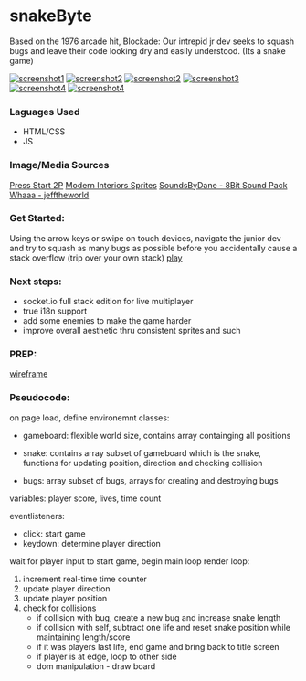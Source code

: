 # snakeByte
 Based on the 1976 arcade hit, Blockade:  Our intrepid jr dev seeks to squash bugs and leave their code looking dry and easily understood.  (Its a snake game)

[![screenshot1](https://i.imgur.com/Dow7qRkm.png)](https://imgur.com/Dow7qRk)
[![screenshot2](https://i.imgur.com/NvlDdocm.png)](https://imgur.com/NvlDdoc)
[![screenshot2](https://i.imgur.com/FqKdt7am.png)](https://imgur.com/FqKdt7a)
[![screenshot3](https://i.imgur.com/R7rdzjum.png)](https://imgur.com/R7rdzju)
[![screenshot4](https://i.imgur.com/ceJV5oFm.png)](https://imgur.com/ceJV5oF)
[![screenshot4](https://i.imgur.com/RgoxaoFm.png)](https://imgur.com/RgoxaoF)

  

### Laguages Used
  
- HTML/CSS
- JS
### Image/Media Sources
[Press Start 2P](https://fonts.google.com/specimen/Press+Start+2P)
[Modern Interiors Sprites](https://limezu.itch.io/moderninteriorslimeZu)
[SoundsByDane - 8Bit Sound Pack](https://soundsbydane.itch.io/8-bit-sound-pack)
[Whaaa - jefftheworld](https://jefftheworld.com)

### Get Started:

Using the arrow keys or swipe on touch devices, navigate the junior dev and try to squash as many bugs as possible before you accidentally cause a stack overflow (trip over your own stack)
[play](https://th3dougler.github.io/snakeByte/)

### Next  steps:

- socket.io full stack edition for live multiplayer
- true i18n support
- add some enemies to make the game harder
- improve overall aesthetic thru consistent sprites and such


### PREP:

[wireframe](https://www.figma.com/file/1jR9NQOWTfbudiV0tCipDa/Untitled?node-id=0%3A1)

### Pseudocode:
on page load, define environemnt
classes:
* gameboard: flexible world size, contains array containging all positions
    
* snake: contains array subset of gameboard which is the snake, functions for updating position, direction and checking collision      
    
* bugs: array subset of bugs, arrays for creating and destroying bugs
    
variables: player score, lives, time count

eventlisteners:
 * click: start game
 * keydown: determine player direction
    
wait for player input to start game, begin main loop
render loop:
 1) increment real-time time counter
 2) update player direction
 3) update player position
 4) check for collisions
    * if collision with bug, create a new bug and increase snake length
    * if collision with self, subtract one life and reset snake position             while maintaining length/score
    * if it was players last life, end game and bring back to title screen
    * if player is at edge, loop to other side
    * dom manipulation - draw board
